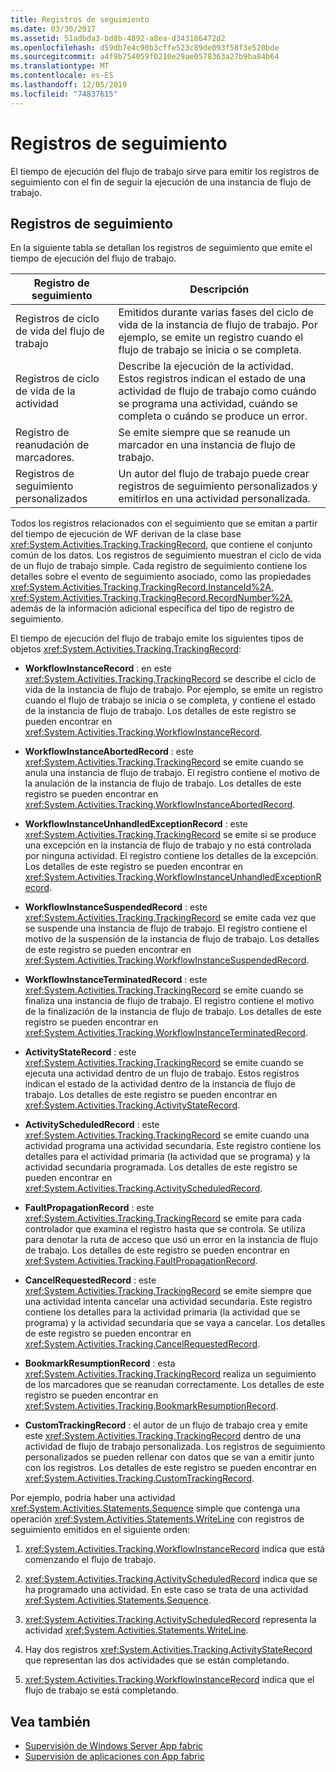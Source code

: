 ```yaml
---
title: Registros de seguimiento
ms.date: 03/30/2017
ms.assetid: 51adbda3-bd8b-4892-a8ea-d343186472d2
ms.openlocfilehash: d59db7e4c90b3cffe523c89de093f58f3e520bde
ms.sourcegitcommit: a4f9b754059f0210e29ae0578363a27b9ba84b64
ms.translationtype: MT
ms.contentlocale: es-ES
ms.lasthandoff: 12/05/2019
ms.locfileid: "74837615"
---
```

# <a name="tracking-records"></a>Registros de seguimiento
El tiempo de ejecución del flujo de trabajo sirve para emitir los registros de seguimiento con el fin de seguir la ejecución de una instancia de flujo de trabajo.  
  
## <a name="tracking-records"></a>Registros de seguimiento  
 En la siguiente tabla se detallan los registros de seguimiento que emite el tiempo de ejecución del flujo de trabajo.  
  
|Registro de seguimiento|Descripción|  
|---------------------|-----------------|  
|Registros de ciclo de vida del flujo de trabajo|Emitidos durante varias fases del ciclo de vida de la instancia de flujo de trabajo. Por ejemplo, se emite un registro cuando el flujo de trabajo se inicia o se completa.|  
|Registros de ciclo de vida de la actividad|Describe la ejecución de la actividad. Estos registros indican el estado de una actividad de flujo de trabajo como cuándo se programa una actividad, cuándo se completa o cuándo se produce un error.|  
|Registro de reanudación de marcadores.|Se emite siempre que se reanude un marcador en una instancia de flujo de trabajo.|  
|Registros de seguimiento personalizados|Un autor del flujo de trabajo puede crear registros de seguimiento personalizados y emitirlos en una actividad personalizada.|  
  
 Todos los registros relacionados con el seguimiento que se emitan a partir del tiempo de ejecución de WF derivan de la clase base <xref:System.Activities.Tracking.TrackingRecord>, que contiene el conjunto común de los datos. Los registros de seguimiento muestran el ciclo de vida de un flujo de trabajo simple. Cada registro de seguimiento contiene los detalles sobre el evento de seguimiento asociado, como las propiedades <xref:System.Activities.Tracking.TrackingRecord.InstanceId%2A>, <xref:System.Activities.Tracking.TrackingRecord.RecordNumber%2A>, además de la información adicional específica del tipo de registro de seguimiento.  
  
 El tiempo de ejecución del flujo de trabajo emite los siguientes tipos de objetos <xref:System.Activities.Tracking.TrackingRecord>:  
  
- **WorkflowInstanceRecord** : en este <xref:System.Activities.Tracking.TrackingRecord> se describe el ciclo de vida de la instancia de flujo de trabajo. Por ejemplo, se emite un registro cuando el flujo de trabajo se inicia o se completa, y contiene el estado de la instancia de flujo de trabajo. Los detalles de este registro se pueden encontrar en <xref:System.Activities.Tracking.WorkflowInstanceRecord>.  
  
- **WorkflowInstanceAbortedRecord** : este <xref:System.Activities.Tracking.TrackingRecord> se emite cuando se anula una instancia de flujo de trabajo. El registro contiene el motivo de la anulación de la instancia de flujo de trabajo. Los detalles de este registro se pueden encontrar en <xref:System.Activities.Tracking.WorkflowInstanceAbortedRecord>.  
  
- **WorkflowInstanceUnhandledExceptionRecord** : este <xref:System.Activities.Tracking.TrackingRecord> se emite si se produce una excepción en la instancia de flujo de trabajo y no está controlada por ninguna actividad. El registro contiene los detalles de la excepción. Los detalles de este registro se pueden encontrar en <xref:System.Activities.Tracking.WorkflowInstanceUnhandledExceptionRecord>.  
  
- **WorkflowInstanceSuspendedRecord** : este <xref:System.Activities.Tracking.TrackingRecord> se emite cada vez que se suspende una instancia de flujo de trabajo. El registro contiene el motivo de la suspensión de la instancia de flujo de trabajo. Los detalles de este registro se pueden encontrar en <xref:System.Activities.Tracking.WorkflowInstanceSuspendedRecord>.  
  
- **WorkflowInstanceTerminatedRecord** : este <xref:System.Activities.Tracking.TrackingRecord> se emite cuando se finaliza una instancia de flujo de trabajo. El registro contiene el motivo de la finalización de la instancia de flujo de trabajo. Los detalles de este registro se pueden encontrar en <xref:System.Activities.Tracking.WorkflowInstanceTerminatedRecord>.  
  
- **ActivityStateRecord** : este <xref:System.Activities.Tracking.TrackingRecord> se emite cuando se ejecuta una actividad dentro de un flujo de trabajo. Estos registros indican el estado de la actividad dentro de la instancia de flujo de trabajo. Los detalles de este registro se pueden encontrar en <xref:System.Activities.Tracking.ActivityStateRecord>.  
  
- **ActivityScheduledRecord** : este <xref:System.Activities.Tracking.TrackingRecord> se emite cuando una actividad programa una actividad secundaria. Este registro contiene los detalles para el actividad primaria (la actividad que se programa) y la actividad secundaria programada. Los detalles de este registro se pueden encontrar en <xref:System.Activities.Tracking.ActivityScheduledRecord>.  
  
- **FaultPropagationRecord** : este <xref:System.Activities.Tracking.TrackingRecord> se emite para cada controlador que examina el registro hasta que se controla. Se utiliza para denotar la ruta de acceso que usó un error en la instancia de flujo de trabajo. Los detalles de este registro se pueden encontrar en <xref:System.Activities.Tracking.FaultPropagationRecord>.  
  
- **CancelRequestedRecord** : este <xref:System.Activities.Tracking.TrackingRecord> se emite siempre que una actividad intenta cancelar una actividad secundaria. Este registro contiene los detalles para la actividad primaria (la actividad que se programa) y la actividad secundaria que se vaya a cancelar. Los detalles de este registro se pueden encontrar en <xref:System.Activities.Tracking.CancelRequestedRecord>.  
  
- **BookmarkResumptionRecord** : esta <xref:System.Activities.Tracking.TrackingRecord> realiza un seguimiento de los marcadores que se reanudan correctamente. Los detalles de este registro se pueden encontrar en <xref:System.Activities.Tracking.BookmarkResumptionRecord>.  
  
- **CustomTrackingRecord** : el autor de un flujo de trabajo crea y emite este <xref:System.Activities.Tracking.TrackingRecord> dentro de una actividad de flujo de trabajo personalizada. Los registros de seguimiento personalizados se pueden rellenar con datos que se van a emitir junto con los registros. Los detalles de este registro se pueden encontrar en <xref:System.Activities.Tracking.CustomTrackingRecord>.  
  
 Por ejemplo, podría haber una actividad <xref:System.Activities.Statements.Sequence> simple que contenga una operación <xref:System.Activities.Statements.WriteLine> con registros de seguimiento emitidos en el siguiente orden:  
  
1. <xref:System.Activities.Tracking.WorkflowInstanceRecord> indica que está comenzando el flujo de trabajo.  
  
2. <xref:System.Activities.Tracking.ActivityScheduledRecord> indica que se ha programado una actividad. En este caso se trata de una actividad <xref:System.Activities.Statements.Sequence>.  
  
3. <xref:System.Activities.Tracking.ActivityScheduledRecord> representa la actividad <xref:System.Activities.Statements.WriteLine>.  
  
4. Hay dos registros <xref:System.Activities.Tracking.ActivityStateRecord> que representan las dos actividades que se están completando.  
  
5. <xref:System.Activities.Tracking.WorkflowInstanceRecord> indica que el flujo de trabajo se está completando.  
  
## <a name="see-also"></a>Vea también

- [Supervisión de Windows Server App fabric](https://docs.microsoft.com/previous-versions/appfabric/ee677251(v=azure.10))
- [Supervisión de aplicaciones con App fabric](https://docs.microsoft.com/previous-versions/appfabric/ee677276(v=azure.10))
